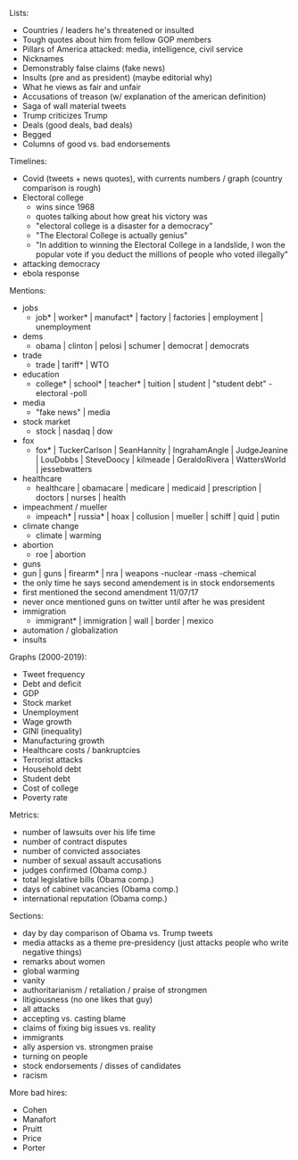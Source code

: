 Lists:
- Countries / leaders he's threatened or insulted
- Tough quotes about him from fellow GOP members
- Pillars of America attacked: media, intelligence, civil service
- Nicknames
- Demonstrably false claims (fake news)
- Insults (pre and as president) (maybe editorial why)
- What he views as fair and unfair
- Accusations of treason (w/ explanation of the american definition)
- Saga of wall material tweets
- Trump criticizes Trump
- Deals (good deals, bad deals)
- Begged
- Columns of good vs. bad endorsements

Timelines:
- Covid (tweets + news quotes), with currents numbers / graph (country comparison is rough)
- Electoral college
  - wins since 1968
  - quotes talking about how great his victory was
  - "electoral college is a disaster for a democracy"
  - "The Electoral College is actually genius"
  - "In addition to winning the Electoral College in a landslide, I won the popular vote if you deduct the millions of people who voted illegally"
- attacking democracy
- ebola response

Mentions:
- jobs
  - job* | worker* | manufact* | factory | factories | employment | unemployment
- dems
  - obama | clinton | pelosi | schumer | democrat | democrats
- trade
  - trade | tariff* | WTO
- education
  - college* | school* | teacher* | tuition | student | "student debt" -electoral -poll
- media
  - "fake news" | media
- stock market
  - stock | nasdaq | dow
- fox
  - fox* | TuckerCarlson | SeanHannity | IngrahamAngle | JudgeJeanine | LouDobbs | SteveDoocy | kilmeade | GeraldoRivera | WattersWorld | jessebwatters
- healthcare
  - healthcare | obamacare | medicare | medicaid | prescription | doctors | nurses | health
- impeachment / mueller
  - impeach* | russia* | hoax | collusion | mueller | schiff | quid | putin
- climate change
  - climate | warming
- abortion
  - roe | abortion
- guns
 - gun | guns | firearm* | nra | weapons -nuclear -mass -chemical
 - the only time he says second amendement is in stock endorsements
 - first mentioned the second amendment 11/07/17
 - never once mentioned guns on twitter until after he was president
- immigration
  - immigrant* | immigration | wall | border | mexico
- automation / globalization
- insults

Graphs (2000-2019):
- Tweet frequency
- Debt and deficit
- GDP
- Stock market
- Unemployment
- Wage growth
- GINI (inequality)
- Manufacturing growth
- Healthcare costs / bankruptcies
- Terrorist attacks
- Household debt
- Student debt
- Cost of college
- Poverty rate

Metrics:
- number of lawsuits over his life time
- number of contract disputes
- number of convicted associates
- number of sexual assault accusations
- judges confirmed (Obama comp.)
- total legislative bills (Obama comp.)
- days of cabinet vacancies (Obama comp.)
- international reputation (Obama comp.)

Sections:
- day by day comparison of Obama vs. Trump tweets
- media attacks as a theme pre-presidency (just attacks people who write negative things)
- remarks about women
- global warming
- vanity
- authoritarianism / retaliation / praise of strongmen
- litigiousness (no one likes that guy)
- all attacks
- accepting vs. casting blame
- claims of fixing big issues vs. reality
- immigrants
- ally aspersion vs. strongmen praise
- turning on people
- stock endorsements / disses of candidates
- racism

More bad hires:
- Cohen
- Manafort
- Pruitt
- Price
- Porter
